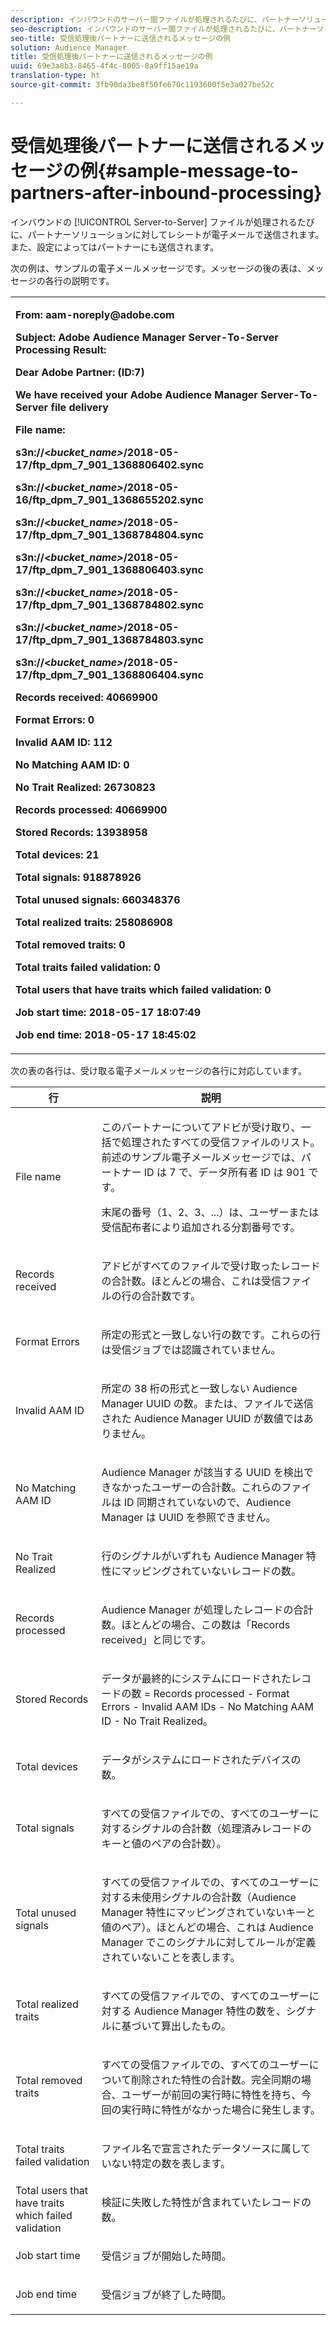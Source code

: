 ```yaml
---
description: インバウンドのサーバー間ファイルが処理されるたびに、パートナーソリューションに対してレシートが電子メールで送信されます。また、設定によってはパートナーにも送信されます。
seo-description: インバウンドのサーバー間ファイルが処理されるたびに、パートナーソリューションに対してレシートが電子メールで送信されます。また、設定によってはパートナーにも送信されます。
seo-title: 受信処理後パートナーに送信されるメッセージの例
solution: Audience Manager
title: 受信処理後パートナーに送信されるメッセージの例
uuid: 69e3a8b3-8465-4f4c-8005-8a9ff15ae19a
translation-type: ht
source-git-commit: 3fb90da3be8f50fe670c1193600f5e3a027be52c

---
```



# 受信処理後パートナーに送信されるメッセージの例{#sample-message-to-partners-after-inbound-processing}

インバウンドの [!UICONTROL Server-to-Server] ファイルが処理されるたびに、パートナーソリューションに対してレシートが電子メールで送信されます。また、設定によってはパートナーにも送信されます。

<!-- r_inbound_message.xml -->

次の例は、サンプルの電子メールメッセージです。メッセージの後の表は、メッセージの各行の説明です。

<table id="table_F579C2278A044213BFCEF97F3BEC2C0C"> 
 <tbody> 
  <tr> 
   <td colname="col1"> <p> <b>From: aam-noreply@adobe.com </b> </p> <p> <b>Subject: Adobe Audience Manager Server-To-Server Processing Result:</b> </p> <p> <b>Dear Adobe Partner: (ID:7)</b> <b></b> </p> <p> <b>We have received your Adobe Audience Manager Server-To-Server file delivery</b> </p> <p> <b>File name:</b> <i></i> </p> <p> <b> s3n://&lt;<i>bucket_name&gt;</i>/2018-05-17/ftp_dpm_7_901_1368806402.sync</b> </p> <p> <b> s3n://&lt;<i>bucket_name&gt;</i>/2018-05-16/ftp_dpm_7_901_1368655202.sync </b> </p> <p> <b>s3n://&lt;<i>bucket_name&gt;</i>/2018-05-17/ftp_dpm_7_901_1368784804.sync </b> </p> <p> <b>s3n://&lt;<i>bucket_name&gt;</i>/2018-05-17/ftp_dpm_7_901_1368806403.sync </b> </p> <p> <b>s3n://&lt;<i>bucket_name&gt;</i>/2018-05-17/ftp_dpm_7_901_1368784802.sync </b> </p> <p> <b>s3n://&lt;<i>bucket_name&gt;</i>/2018-05-17/ftp_dpm_7_901_1368784803.sync </b> </p> <p> <b>s3n://&lt;<i>bucket_name&gt;</i>/2018-05-17/ftp_dpm_7_901_1368806404.sync</b> </p> <p> <b>Records received: 40669900</b> </p> <p><b>Format Errors: 0</b> </p> <p> <b>Invalid AAM ID: 112 </b> </p> <p> <b>No Matching AAM ID: 0 </b> </p> <p> <b>No Trait Realized: 26730823 </b> </p> <p> <b>Records processed: 40669900 </b> </p> <p> <b>Stored Records: 13938958 </b> </p> <p> <b>Total devices: 21 </b> </p> <p> <b>Total signals: 918878926 </b> </p> <p> <b>Total unused signals: 660348376 </b> </p> <p> <b>Total realized traits: 258086908 </b> </p> <p> <b>Total removed traits: 0 </b> </p> <p> <b>Total traits failed validation: 0 </b> </p> <p> <b>Total users that have traits which failed validation: 0 </b> </p> <p> <b>Job start time: 2018-05-17 18:07:49 </b> </p> <p> <b>Job end time: 2018-05-17 18:45:02</b> </p> </td> 
  </tr> 
 </tbody> 
</table>

次の表の各行は、受け取る電子メールメッセージの各行に対応しています。

<table id="table_93076D46AC50411395E72B9B987E99BE"> 
 <thead> 
  <tr> 
   <th colname="col1" class="entry"> 行 </th> 
   <th colname="col2" class="entry"> 説明 </th> 
  </tr> 
 </thead>
 <tbody> 
  <tr> 
   <td colname="col1"> File name </td> 
   <td colname="col2"> <p>このパートナーについてアドビが受け取り、一括で処理されたすべての受信ファイルのリスト。前述のサンプル電子メールメッセージでは、パートナー ID は 7 で、データ所有者 ID は 901 です。 </p> <p>末尾の番号（1、2、3、...）は、ユーザーまたは受信配布者により追加される分割番号です。 </p> </td> 
  </tr> 
  <tr> 
   <td colname="col1"> Records received </td> 
   <td colname="col2"> <p>アドビがすべてのファイルで受け取ったレコードの合計数。ほとんどの場合、これは受信ファイルの行の合計数です。 </p> </td> 
  </tr> 
  <tr> 
   <td colname="col1"> Format Errors </td> 
   <td colname="col2"> <p>所定の形式と一致しない行の数です。これらの行は受信ジョブでは認識されていません。 </p> </td> 
  </tr> 
  <tr> 
   <td colname="col1"> Invalid AAM ID </td> 
   <td colname="col2"> <p>所定の 38 桁の形式と一致しない Audience Manager UUID の数。または、ファイルで送信された Audience Manager UUID が数値ではありません。 </p> </td> 
  </tr> 
  <tr> 
   <td colname="col1"> No Matching AAM ID </td> 
   <td colname="col2"> <p>Audience Manager が該当する UUID を検出できなかったユーザーの合計数。これらのファイルは ID 同期されていないので、Audience Manager は UUID を参照できません。 </p> </td> 
  </tr> 
  <tr> 
   <td colname="col1"> No Trait Realized </td> 
   <td colname="col2"> <p>行のシグナルがいずれも Audience Manager 特性にマッピングされていないレコードの数。 </p> </td> 
  </tr> 
  <tr> 
   <td colname="col1"> Records processed </td> 
   <td colname="col2"> <p>Audience Manager が処理したレコードの合計数。ほとんどの場合、この数は「Records received」と同じです。 </p> </td> 
  </tr> 
  <tr> 
   <td colname="col1"> Stored Records </td> 
   <td colname="col2"> <p>データが最終的にシステムにロードされたレコードの数 = Records processed - Format Errors - Invalid AAM IDs - No Matching AAM ID - No Trait Realized。 </p> </td> 
  </tr> 
  <tr> 
   <td colname="col1"> Total devices </td> 
   <td colname="col2"> <p>データがシステムにロードされたデバイスの数。 </p> </td> 
  </tr> 
  <tr> 
   <td colname="col1"> Total signals </td> 
   <td colname="col2"> <p> すべての受信ファイルでの、すべてのユーザーに対するシグナルの合計数（処理済みレコードのキーと値のペアの合計数）。 </p> </td> 
  </tr> 
  <tr> 
   <td colname="col1"> Total unused signals </td> 
   <td colname="col2"> <p>すべての受信ファイルでの、すべてのユーザーに対する未使用シグナルの合計数（Audience Manager 特性にマッピングされていないキーと値のペア）。ほとんどの場合、これは Audience Manager でこのシグナルに対してルールが定義されていないことを表します。 </p> </td> 
  </tr> 
  <tr> 
   <td colname="col1"> Total realized traits </td> 
   <td colname="col2"> <p>すべての受信ファイルでの、すべてのユーザーに対する Audience Manager 特性の数を、シグナルに基づいて算出したもの。 </p> </td> 
  </tr> 
  <tr> 
   <td colname="col1"> Total removed traits </td> 
   <td colname="col2"> <p> すべての受信ファイルでの、すべてのユーザーについて削除された特性の合計数。完全同期の場合、ユーザーが前回の実行時に特性を持ち、今回の実行時に特性がなかった場合に発生します。 </p> </td> 
  </tr> 
  <tr> 
   <td colname="col1"> Total traits failed validation </td> 
   <td colname="col2"> <p>ファイル名で宣言されたデータソースに属していない特定の数を表します。 </p> </td> 
  </tr> 
  <tr> 
   <td colname="col1"> Total users that have traits which failed validation </td> 
   <td colname="col2"> <p>検証に失敗した特性が含まれていたレコードの数。 </p> </td> 
  </tr> 
  <tr> 
   <td colname="col1"> Job start time </td> 
   <td colname="col2"> <p>受信ジョブが開始した時間。 </p> </td> 
  </tr> 
  <tr> 
   <td colname="col1"> Job end time </td> 
   <td colname="col2"> <p>受信ジョブが終了した時間。 </p> </td> 
  </tr> 
 </tbody> 
</table>